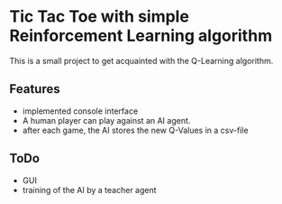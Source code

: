 # Tic Tac Toe with simple Reinforcement Learning algorithm

This is a small project to get acquainted with the Q-Learning algorithm.


## Features

- implemented console interface
- A human player can play against an AI agent.
- after each game, the AI stores the new Q-Values in a csv-file

## ToDo

- GUI
- training of the AI by a teacher agent